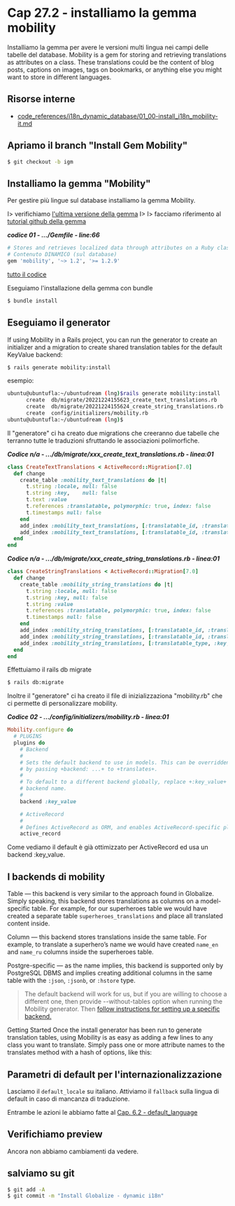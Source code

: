 # <a name="top"></a> Cap 27.2 - installiamo la gemma mobility

Installiamo la gemma per avere le versioni multi lingua nei campi delle tabelle del database.
Mobility is a gem for storing and retrieving translations as attributes on a class. These translations could be the content of blog posts, captions on images, tags on bookmarks, or anything else you might want to store in different languages. 


## Risorse interne

- [code_references/i18n_dynamic_database/01_00-install_i18n_mobility-it.md]()



## Apriamo il branch "Install Gem Mobility"

```bash
$ git checkout -b igm
```



## Installiamo la gemma "Mobility"

Per gestire più lingue sul database installiamo la gemma Mobility.

I> verifichiamo [l'ultima versione della gemma](https://rubygems.org/gems/mobility)
I>
I> facciamo riferimento al [tutorial github della gemma](https://github.com/shioyama/mobility)


***codice 01 - .../Gemfile - line:66***

```ruby
# Stores and retrieves localized data through attributes on a Ruby class.
# Contenuto DINAMICO (sul database)
gem 'mobility', '~> 1.2', '>= 1.2.9'
```

[tutto il codice](https://github.com/flaviobordonidev/leanpubabrandnewcms/blob/master/ubuntudream/27-i18n_dynamic/02_01-gemfile.rb)


Eseguiamo l'installazione della gemma con bundle

```bash
$ bundle install
```



## Eseguiamo il generator

If using Mobility in a Rails project, you can run the generator to create an initializer and a migration to create shared translation tables for the default KeyValue backend:

```bash
$ rails generate mobility:install
```

esempio:

```bash
ubuntu@ubuntufla:~/ubuntudream (lng)$rails generate mobility:install
      create  db/migrate/20221224155623_create_text_translations.rb
      create  db/migrate/20221224155624_create_string_translations.rb
      create  config/initializers/mobility.rb
ubuntu@ubuntufla:~/ubuntudream (lng)$
```

Il "generatore" ci ha creato due migrations che creeranno due tabelle che terranno tutte le traduzioni sfruttando le associazioni polimorfiche.

***Codice n/a - .../db/migrate/xxx_create_text_translations.rb - linea:01***

```ruby
class CreateTextTranslations < ActiveRecord::Migration[7.0]
  def change
    create_table :mobility_text_translations do |t|
      t.string :locale, null: false
      t.string :key,    null: false
      t.text :value
      t.references :translatable, polymorphic: true, index: false
      t.timestamps null: false
    end
    add_index :mobility_text_translations, [:translatable_id, :translatable_type, :locale, :key], unique: true, name: :index_mobility_text_translations_on_keys
    add_index :mobility_text_translations, [:translatable_id, :translatable_type, :key], name: :index_mobility_text_translations_on_translatable_attribute
  end
end
```

***Codice n/a - .../db/migrate/xxx_create_string_translations.rb - linea:01***

```ruby
class CreateStringTranslations < ActiveRecord::Migration[7.0]
  def change
    create_table :mobility_string_translations do |t|
      t.string :locale, null: false
      t.string :key, null: false
      t.string :value
      t.references :translatable, polymorphic: true, index: false
      t.timestamps null: false
    end
    add_index :mobility_string_translations, [:translatable_id, :translatable_type, :locale, :key], unique: true, name: :index_mobility_string_translations_on_keys
    add_index :mobility_string_translations, [:translatable_id, :translatable_type, :key], name: :index_mobility_string_translations_on_translatable_attribute
    add_index :mobility_string_translations, [:translatable_type, :key, :value, :locale], name: :index_mobility_string_translations_on_query_keys
  end
end
```

Effettuiamo il rails db migrate

```bash
$ rails db:migrate
```

Inoltre il "generatore" ci ha creato il file di inizializzaziona "mobility.rb" che ci permette di personalizzare mobility. 

***Codice 02 - .../config/initializers/mobility.rb - linea:01***

```ruby
Mobility.configure do
  # PLUGINS
  plugins do
    # Backend
    #
    # Sets the default backend to use in models. This can be overridden in models
    # by passing +backend: ...+ to +translates+.
    #
    # To default to a different backend globally, replace +:key_value+ by another
    # backend name.
    #
    backend :key_value

    # ActiveRecord
    #
    # Defines ActiveRecord as ORM, and enables ActiveRecord-specific plugins.
    active_record
```

Come vediamo il default è già ottimizzato per ActiveRecord ed usa un backend :key_value.



## I backends di mobility

Table — this backend is very similar to the approach found in Globalize. Simply speaking, this backend stores translations as columns on a model-specific table. For example, for our superheroes table we would have created a separate table `superheroes_translations` and place all translated content inside.

Column — this backend stores translations inside the same table. For example, to translate a superhero’s name we would have created `name_en` and `name_ru` columns inside the superheroes table.

Postgre-specific — as the name implies, this backend is supported only by PostgreSQL DBMS and implies creating additional columns in the same table with the `:json`, `:jsonb`, or `:hstore` type.

> The default backend will work for us, but if you are willing to choose a different one, then provide --without-tables option when running the Mobility generator. Then [follow instructions for setting up a specific backend.](https://github.com/shioyama/mobility#backends)




Getting Started
Once the install generator has been run to generate translation tables, using Mobility is as easy as adding a few lines to any class you want to translate. Simply pass one or more attribute names to the translates method with a hash of options, like this:





## Parametri di default per l'internazionalizzazione

Lasciamo il `default_locale` su italiano.
Attiviamo il `fallback` sulla lingua di default in caso di mancanza di traduzione.

Entrambe le azioni le abbiamo fatte al [Cap. 6.2 - default_language](https://github.com/flaviobordonidev/leanpubabrandnewcms/blob/master/01-base/06-mockups_i18n/02_00-default_language-it.md)



## Verifichiamo preview

Ancora non abbiamo cambiamenti da vedere.



## salviamo su git

```bash
$ git add -A
$ git commit -m "Install Globalize - dynamic i18n"
```

